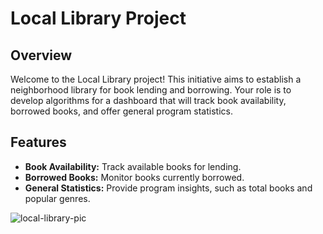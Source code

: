 # Local Library Project

## Overview

Welcome to the Local Library project! This initiative aims to establish a neighborhood library for book lending and borrowing. Your role is to develop algorithms for a dashboard that will track book availability, borrowed books, and offer general program statistics.

## Features

- **Book Availability:** Track available books for lending.
- **Borrowed Books:** Monitor books currently borrowed.
- **General Statistics:** Provide program insights, such as total books and popular genres.


![local-library-pic](https://github.com/quaydrionb/library/assets/99278263/e9b5e979-73e5-431a-aada-355db941e991)
